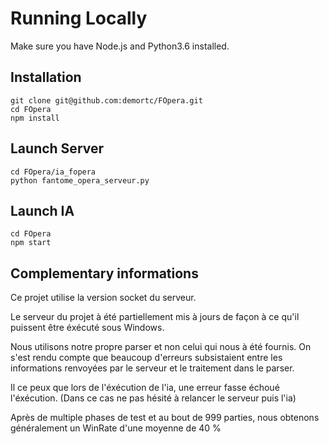 # Running Locally

Make sure you have Node.js and Python3.6 installed.

## Installation

```
git clone git@github.com:demortc/FOpera.git
cd FOpera
npm install
```

## Launch Server
```
cd FOpera/ia_fopera
python fantome_opera_serveur.py
```

## Launch IA
```
cd FOpera
npm start
```

## Complementary informations
Ce projet utilise la version socket du serveur.

Le serveur du projet à été partiellement mis à jours de façon à ce qu'il puissent être éxécuté sous Windows.

Nous utilisons notre propre parser et non celui qui nous à été fournis. On s'est rendu compte que beaucoup d'erreurs subsistaient entre les informations renvoyées par le serveur et le traitement dans le parser.

Il ce peux que lors de l'éxécution de l'ia, une erreur fasse échoué l'éxécution. (Dans ce cas ne pas hésité à relancer le serveur puis l'ia)

Après de multiple phases de test et au bout de 999 parties, nous obtenons généralement un WinRate d'une moyenne de 40 % 